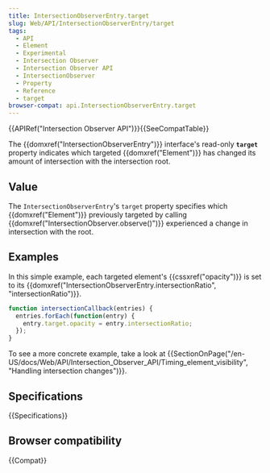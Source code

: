 ```yaml
---
title: IntersectionObserverEntry.target
slug: Web/API/IntersectionObserverEntry/target
tags:
  - API
  - Element
  - Experimental
  - Intersection Observer
  - Intersection Observer API
  - IntersectionObserver
  - Property
  - Reference
  - target
browser-compat: api.IntersectionObserverEntry.target
---
```

{{APIRef("Intersection Observer API")}}{{SeeCompatTable}}

The {{domxref("IntersectionObserverEntry")}} interface's
read-only **`target`** property indicates which targeted
{{domxref("Element")}} has changed its amount of intersection with the intersection
root.

## Value

The `IntersectionObserverEntry`'s `target` property specifies
which {{domxref("Element")}} previously targeted by calling
{{domxref("IntersectionObserver.observe()")}} experienced a change in intersection with
the root.

## Examples

In this simple example, each targeted element's {{cssxref("opacity")}} is set to its
{{domxref("IntersectionObserverEntry.intersectionRatio", "intersectionRatio")}}.

```js
function intersectionCallback(entries) {
  entries.forEach(function(entry) {
    entry.target.opacity = entry.intersectionRatio;
  });
}
```

To see a more concrete example, take a look at
{{SectionOnPage("/en-US/docs/Web/API/Intersection_Observer_API/Timing_element_visibility",
  "Handling intersection changes")}}.

## Specifications

{{Specifications}}

## Browser compatibility

{{Compat}}
